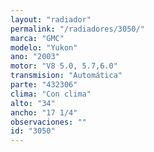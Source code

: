 ```yaml
---
layout: "radiador"
permalink: "/radiadores/3050/"
marca: "GMC"
modelo: "Yukon"
ano: "2003"
motor: "V8 5.0, 5.7,6.0"
transmision: "Automática"
parte: "432306"
clima: "Con clima"
alto: "34"
ancho: "17 1/4"
observaciones: ""
id: "3050"
---
```


